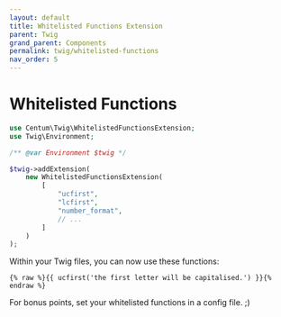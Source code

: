 ```yaml
---
layout: default
title: Whitelisted Functions Extension
parent: Twig
grand_parent: Components
permalink: twig/whitelisted-functions
nav_order: 5
---
```




# Whitelisted Functions

```php
use Centum\Twig\WhitelistedFunctionsExtension;
use Twig\Environment;

/** @var Environment $twig */

$twig->addExtension(
    new WhitelistedFunctionsExtension(
        [
            "ucfirst",
            "lcfirst",
            "number_format",
            // ...
        ]
    )
);
```

Within your Twig files, you can now use these functions:

```twig
{% raw %}{{ ucfirst('the first letter will be capitalised.') }}{% endraw %}
```

For bonus points, set your whitelisted functions in a config file. ;)
